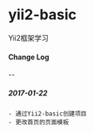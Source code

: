 # yii2-basic
Yii2框架学习



#### Change Log
--

##### 2017-01-22
    - 通过Yii2-basic创建项目
    - 更改首页的页面模板